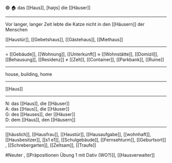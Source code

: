 🟢 🏠 das [[Haus]], [haʊ̯s]
die [[Häuser]]

---
Vor langer, langer Zeit lebte die Katze nicht in den [[Häusern]] der Menschen


[[Haustür]], [[Gebetshaus]], [[Gästehaus]], [[Miethaus]]


---
= [[Gebäude]], [[Wohnung]], [[Unterkunft]]
≈ [[Wohnstätte]], [[Domizil]], [[Behausung]], [[Residenz]]
≠ [[Zelt]], [[Container]], [[Parkbank]], [[Ruine]]

---
house, building, home

---
[[Haus]]

---
N: das [[Haus]], die [[Häuser]]  
A: das [[Haus]], die [[Häuser]]  
G: des [[Hauses]], der [[Häuser]]  
D: dem [[Haus]], den [[Häusern]]  

---
[[häuslich]], [[Hausfrau]], [[Haustür]], [[Hausaufgabe]], [[wohnhaft]], [[Hausbesitzer]], [[s1 e1]], [[Schulgebäude]], [[Fernsehturm]], [[Geburtsort]]
, [[Schrebergarten]], [[Zeltsam]], [[Traufe]]


#Neuter , [[Präpositionen Übung 1 mit Dativ (WO?)]], [[Hausverwalter]]